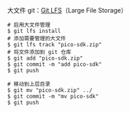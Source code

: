 大文件 git：[Git LFS](https://git-lfs.com/)（Large File Storage）

```shell
# 启用大文件管理
$ git lfs install
# 添加需要管理的大文件
$ git lfs track "pico-sdk.zip"
# 将文件添加到 git 仓库
$ git add "pico-sdk.zip"
$ git commit -m "add pico-sdk"
$ git push

# 移动到上层目录
$ git mv "pico-sdk.zip" ../
$ git commit -m "mv pico-sdk"
$ git push
```

